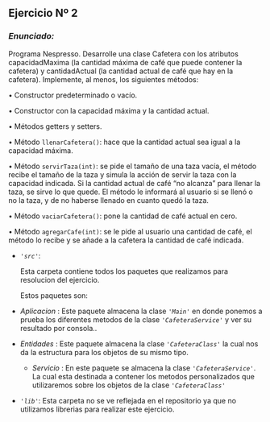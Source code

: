 ## Ejercicio Nº 2

### *Enunciado:*

Programa Nespresso. Desarrolle una clase Cafetera con los atributos
capacidadMaxima (la cantidad máxima de café que puede contener la cafetera) y
cantidadActual (la cantidad actual de café que hay en la cafetera). Implemente, al
menos, los siguientes métodos:

• Constructor predeterminado o vacío.

• Constructor con la capacidad máxima y la cantidad actual.

• Métodos getters y setters.

• Método `llenarCafetera()`: hace que la cantidad actual sea igual a la capacidad
  máxima.

• Método `servirTaza(int)`: se pide el tamaño de una taza vacía, el método recibe el
  tamaño de la taza y simula la acción de servir la taza con la capacidad indicada. Si la
  cantidad actual de café “no alcanza” para llenar la taza, se sirve lo que quede. El
  método le informará al usuario si se llenó o no la taza, y de no haberse llenado en
  cuanto quedó la taza.

• Método `vaciarCafetera()`: pone la cantidad de café actual en cero.

• Método `agregarCafe(int)`: se le pide al usuario una cantidad de café, el método lo
  recibe y se añade a la cafetera la cantidad de café indicada.

+ *`'src'`*:
    <p>Esta carpeta contiene todos los paquetes que realizamos para resolucion del ejercicio.</p>

    Estos paquetes son:
  
 + *Aplicacion* : Este paquete almacena la clase *`'Main'`* en donde ponemos a prueba los diferentes metodos de la clase *`'CafeteraService'`* y ver su resultado por consola..
  
 + *Entidades* : Este paquete almacena la clase *`'CafeteraClass'`* la cual nos da la estructura para los objetos de su mismo tipo.
  
    + *Servicio* :  En este paquete se almacena la clase *`'CafeteraService'`*. La cual esta destinada a contener los metodos personalizados que utilizaremos sobre los objetos de la clase *`'CafeteraClass'`*

+ *`'lib'`*: Esta carpeta no se ve reflejada en el repositorio ya que no utilizamos librerias para realizar este ejercicio.
